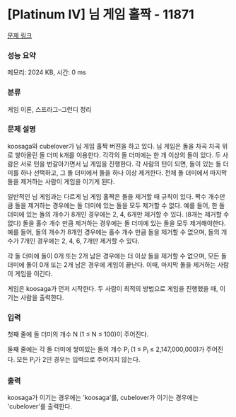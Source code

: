 # [Platinum IV] 님 게임 홀짝 - 11871 

[문제 링크](https://www.acmicpc.net/problem/11871) 

### 성능 요약

메모리: 2024 KB, 시간: 0 ms

### 분류

게임 이론, 스프라그–그런디 정리

### 문제 설명

<p>koosaga와 cubelover가 님 게임 홀짝 버젼을 하고 있다. 님 게임은 돌을 차곡 차곡 위로 쌓아올린 돌 더미 k개를 이용한다. 각각의 돌 더미에는 한 개 이상의 돌이 있다. 두 사람은 서로 턴을 번갈아가면서 님 게임을 진행한다. 각 사람의 턴이 되면, 돌이 있는 돌 더미를 하나 선택하고, 그 돌 더미에서 돌을 하나 이상 제거한다. 전체 돌 더미에서 마지막 돌을 제거하는 사람이 게임을 이기게 된다. </p>

<p>일반적인 님 게임과는 다르게 님 게임 홀짝은 돌을 제거할 때 규칙이 있다. 짝수 개수만큼 돌을 제거하는 경우에는 돌 더미에 있는 돌을 모두 제거할 수 없다. 예를 들어, 한 돌 더미에 있는 돌의 개수가 8개인 경우에는 2, 4, 6개만 제거할 수 있다. (8개는 제거할 수 없다) 돌을 홀수 개수 만큼 제거하는 경우에는 돌 더미에 있는 돌을 모두 제거해야한다. 예를 들어, 돌의 개수가 8개인 경우에는 홀수 개수 만큼 돌을 제거할 수 없으며, 돌의 개수가 7개인 경우에는 2, 4, 6, 7개만 제거할 수 있다.</p>

<p>각 돌 더미에 돌이 0개 또는 2개 남은 경우에는 더 이상 돌을 제거할 수 없으며, 모든 돌 더미에 돌이 0개 또는 2개 남은 경우에 게임이 끝난다. 이때, 마지막 돌을 제거하는 사람이 게임을 이긴다.</p>

<p>게임은 koosaga가 먼저 시작한다. 두 사람이 최적의 방법으로 게임을 진행했을 때, 이기는 사람을 출력한다.</p>

### 입력 

 <p>첫째 줄에 돌 더미의 개수 N (1 ≤ N ≤ 100)이 주어진다.</p>

<p>둘째 줄에는 각 돌 더미에 쌓여있는 돌의 개수 P<sub>i</sub> (1 ≤ P<sub>i</sub> ≤ 2,147,000,000)가 주어진다. 모든 P<sub>i</sub>가 2인 경우는 입력으로 주어지지 않는다.</p>

### 출력 

 <p>koosaga가 이기는 경우에는 'koosaga'를, cubelover가 이기는 경우에는 'cubelover'를 출력한다.</p>

